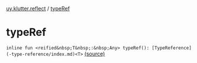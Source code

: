 [uy.klutter.reflect](index.md) / [typeRef](.)


# typeRef
`inline fun <reified&nbsp;T&nbsp;:&nbsp;Any> typeRef(): [TypeReference](-type-reference/index.md)<T>` [(source)](https://github.com/kohesive/klutter/blob/master/reflect-core-jdk6/src/main/kotlin/uy/klutter/reflect/TypeInfo.kt#L7)


